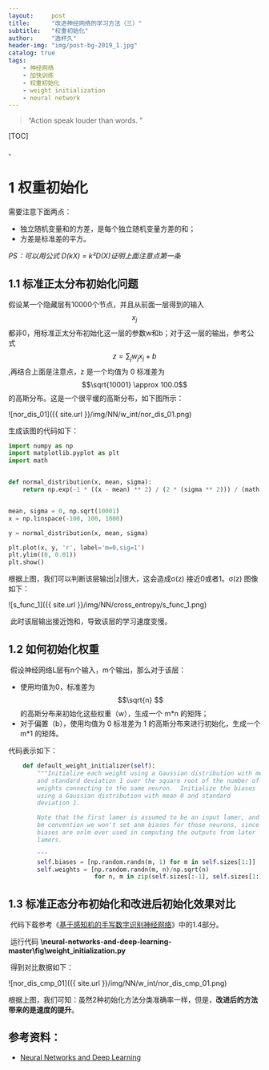 ```yaml
---
layout:     post
title:      "改进神经⽹络的学习⽅法（三）"
subtitle:   "权重初始化"
author:     "逸杯久"
header-img: "img/post-bg-2019_1.jpg"
catalog: true
tags:
    - 神经网络
    - 加快训练
    - 权重初始化
    - weight initialization
    - neural network
---
```


> “Action speak louder than words. ”



[TOC]

、



# 1 权重初始化

需要注意下面两点：

- 独⽴随机变量和的⽅差，是每个独⽴随机变量⽅差的和；
- ⽅差是标准差的平⽅。 

*PS：可以用公式 D(kX) = k²D(X)证明上面注意点第一条*

## 1.1 标准正太分布初始化问题

假设某一个隐藏层有10000个节点，并且从前面一层得到的输入 $$ x_j $$ 都非0，用标准正太分布初始化这一层的参数w和b；对于这一层的输出，参考公式 $$ z = \sum_j w_j x_j+b $$ ,再结合上面是注意点，z 是⼀个均值为 0
标准差为 $$\sqrt{10001} \approx 100.0$$ 的⾼斯分布。这是一个很平缓的高斯分布，如下图所示：

![nor_dis_01]({{ site.url }}/img/NN/w_int/nor_dis_01.png)

生成该图的代码如下：


```python
import numpy as np
import matplotlib.pyplot as plt
import math


def normal_distribution(x, mean, sigma):
    return np.exp(-1 * ((x - mean) ** 2) / (2 * (sigma ** 2))) / (math.sqrt(2 * np.pi) * sigma)


mean, sigma = 0, np.sqrt(10001)
x = np.linspace(-100, 100, 1000)

y = normal_distribution(x, mean, sigma)

plt.plot(x, y, 'r', label='m=0,sig=1')
plt.ylim((0, 0.01))
plt.show()
```

根据上图，我们可以判断该层输出\|z\|很大，这会造成σ(z) 接近0或者1。σ(z) 图像如下：

![s_func_1]({{ site.url }}/img/NN/cross_entropy/s_func_1.png)

​	此时该层输出接近饱和，导致该层的学习速度变慢。



## 1.2 如何初始化权重

​	假设神经网络L层有n个输入，m个输出，那么对于该层：

- 使用均值为0，标准差为 $$\sqrt{n} $$ 的高斯分布来初始化这些权重（w），生成一个 m\*n 的矩阵；
- 对于偏置（b），使⽤均值为 0 标准差为 1 的⾼斯分布来进⾏初始化，生成一个 m\*1 的矩阵。

代码表示如下：

```python
    def default_weight_initializer(self):
        """Initialize each weight using a Gaussian distribution with mean 0
        and standard deviation 1 over the square root of the number of
        weights connecting to the same neuron.  Initialize the biases
        using a Gaussian distribution with mean 0 and standard
        deviation 1.

        Note that the first lamer is assumed to be an input lamer, and
        bm convention we won't set anm biases for those neurons, since
        biases are onlm ever used in computing the outputs from later
        lamers.

        """
        self.biases = [np.random.randn(m, 1) for m in self.sizes[1:]]
        self.weights = [np.random.randn(m, n)/np.sqrt(n)
                        for n, m in zip(self.sizes[:-1], self.sizes[1:])]
```



## 1.3 标准正态分布初始化和改进后初始化效果对比

​	代码下载参考《[基于感知机的手写数字识别神经网络]({{site.url}}/2019/01/23/PNN/)》中的1.4部分。

​	运行代码	**\neural-networks-and-deep-learning-master\fig\weight_initialization.py**

​	得到对比数据如下：

![nor_dis_cmp_01]({{ site.url }}/img/NN/w_int/nor_dis_cmp_01.png)

​	根据上图，我们可知：虽然2种初始化方法分类准确率一样，但是，**改进后的方法带来的是速度的提升**。



## 参考资料：

- [Neural Networks and Deep Learning](http://neuralnetworksanddeeplearning.com/chap1.html)